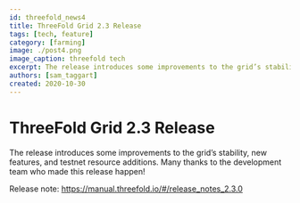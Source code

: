 ```yaml
---
id: threefold_news4
title: ThreeFold Grid 2.3 Release
tags: [tech, feature]
category: [farming]
image: ./post4.png
image_caption: threefold tech
excerpt: The release introduces some improvements to the grid’s stability, new features and more.
authors: [sam_taggart]
created: 2020-10-30
---
```



# ThreeFold Grid 2.3 Release

The release introduces some improvements to the grid’s stability, new features, and testnet resource additions. Many thanks to the development team who made this release happen!

Release note: https://manual.threefold.io/#/release_notes_2.3.0
